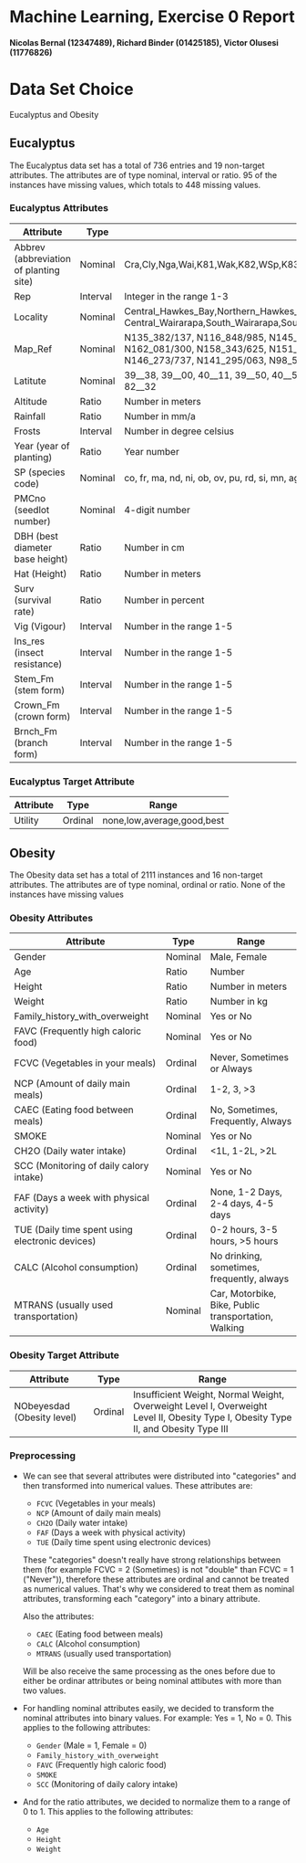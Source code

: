 # Machine Learning, Exercise 0 Report
#### Nicolas Bernal (12347489), Richard Binder (01425185), Victor Olusesi (11776826)


# Data Set Choice
Eucalyptus and Obesity

## Eucalyptus

The Eucalyptus data set has a total of 736 entries and 19 non-target attributes. The attributes are of type nominal, interval or ratio. 95 of the instances have missing values, which totals to 448 missing values.

### Eucalyptus Attributes

| Attribute                                | Type     | Range                                                                                                                                                                                   |
|------------------------------------------|----------|-----------------------------------------------------------------------------------------------------------------------------------------------------------------------------------------|
| Abbrev (abbreviation of   planting site) | Nominal  | Cra,Cly,Nga,Wai,K81,Wak,K82,WSp,K83,Lon,Puk,Paw,K81a,Mor,Wen,WSh                                                                                                                        |
| Rep                                      | Interval | Integer in the range 1-3                                                                                                                                                                |
| Locality                                 | Nominal  | Central_Hawkes_Bay,Northern_Hawkes_Bay,Southern_Hawkes_Bay,Central_Hawkes_Bay_(coastal),   Central_Wairarapa,South_Wairarapa,Southern_Hawkes_Bay_(coastal),Central_Poverty_Bay          |
| Map_Ref                                  | Nominal  | N135_382/137, N116_848/985, N145_874/586, N142_377/957, N158_344/626, N162_081/300, N158_343/625, N151_912/221, N162_097/424, N166_063/197, N146_273/737, N141_295/063, N98_539/567, N151_922/226 |
| Latitute                                 | Nominal | 39__38, 39__00, 40__11, 39__50, 40__57, 41__12, 40__36, 41__08, 41__16, 40__00, 39__43, 82__32                                                                                                  |
| Altitude                                 | Ratio    | Number in meters                                                                                                                                                                        |
| Rainfall                                 | Ratio    | Number in mm/a                                                                                                                                                                          |
| Frosts                                   | Interval | Number in degree celsius                                                                                                                                                                |
| Year (year of planting)                  | Ratio    | Year number                                                                                                                                                                             |
| SP (species code)                        | Nominal  | co, fr, ma, nd, ni, ob, ov, pu, rd, si, mn, ag, bxs, br, el, fa, jo, ka, re, sm, ro, nc, am, cr, pa, ra, te                                                                                                       |
| PMCno (seedlot number)                   | Nominal  | 4-digit number                                                                                                                                                                          |
| DBH (best diameter base height)          | Ratio    | Number in cm                                                                                                                                                                            |
| Hat (Height)                             | Ratio    | Number in meters                                                                                                                                                                        |
| Surv (survival rate)                     | Ratio    | Number in percent                                                                                                                                                                       |
| Vig (Vigour)                             | Interval | Number in the range 1-5                                                                                                                                                                 |
| Ins_res (insect resistance)              | Interval | Number in the range 1-5                                                                                                                                                                 |
| Stem_Fm (stem form)                      | Interval | Number in the range 1-5                                                                                                                                                                 |
| Crown_Fm (crown form)                    | Interval | Number in the range 1-5                                                                                                                                                                 |
| Brnch_Fm (branch form)                   | Interval | Number in the range 1-5                                                                                                                                                                 |

### Eucalyptus Target Attribute

| Attribute | Type    | Range                      |
|-----------|---------|----------------------------|
| Utility   | Ordinal | none,low,average,good,best |

## Obesity

The Obesity data set has a total of 2111 instances and 16 non-target attributes. The attributes are of type nominal, ordinal or ratio. None of the instances have missing values

### Obesity Attributes

| Attribute                               | Type    | Range                                                |
|-----------------------------------------|---------|------------------------------------------------------|
| Gender                                  | Nominal | Male, Female                                         |
| Age                                     | Ratio   | Number                                               |
| Height                                  | Ratio   | Number in meters                                     |
| Weight                                  | Ratio   | Number in kg                                         |
| Family_history_with_overweight          | Nominal | Yes or No                                            |
| FAVC (Frequently high caloric food)     | Nominal | Yes or No                                            |
| FCVC (Vegetables in your meals)         | Ordinal | Never, Sometimes or Always                           |
| NCP (Amount of daily main meals)        | Ordinal | 1-2, 3, >3                                           |
| CAEC (Eating food between meals)        | Ordinal | No, Sometimes, Frequently, Always                    |
| SMOKE                                   | Nominal | Yes or No                                            |
| CH2O (Daily water intake)               | Ordinal | <1L, 1-2L, >2L                                       |
| SCC (Monitoring of daily calory intake) | Nominal | Yes or No                                            |
| FAF (Days a week with physical activity)| Ordinal | None, 1-2 Days, 2-4 days, 4-5 days                   |
| TUE (Daily time spent using electronic devices)| Ordinal | 0-2 hours, 3-5 hours, >5 hours                |
| CALC (Alcohol consumption)              | Ordinal | No drinking, sometimes, frequently, always           |
| MTRANS (usually used transportation)    | Nominal | Car, Motorbike, Bike, Public transportation, Walking |

### Obesity Target Attribute

| Attribute | Type    | Range                      |
|-----------|---------|----------------------------|
| NObeyesdad (Obesity level)   | Ordinal | Insufficient Weight, Normal Weight, Overweight Level I, Overweight Level II, Obesity Type I, Obesity Type II, and Obesity Type III |

### Preprocessing
- We can see that several attributes were distributed into "categories" and then transformed into numerical values. These attributes are:
    - `FCVC` (Vegetables in your meals)
    - `NCP` (Amount of daily main meals)
    - `CH2O` (Daily water intake)
    - `FAF` (Days a week with physical activity)
    - `TUE` (Daily time spent using electronic devices)

    These "categories" doesn't really have strong relationships between them (for example FCVC = 2 (Sometimes) is not "double" than FCVC = 1 ("Never")), therefore these attributes are ordinal and cannot be treated as numerical values. That's why we considered to treat them as nominal attributes, transforming each "category" into a binary attribute.

    Also the attributes:
    - `CAEC` (Eating food between meals)
    - `CALC` (Alcohol consumption)
    - `MTRANS` (usually used transportation) 
    
    Will be also receive the same processing as the ones before due to either be ordinar attributes or being nominal attibutes with more than two values.

- For handling nominal attributes easily, we decided to transform the nominal attributes into binary values. For example: Yes = 1, No = 0. This applies to the following attributes:
    - `Gender` (Male = 1, Female = 0)
    - `Family_history_with_overweight`
    - `FAVC` (Frequently high caloric food)
    - `SMOKE`
    - `SCC` (Monitoring of daily calory intake)

- And for the ratio attributes, we decided to normalize them to a range of 0 to 1. This applies to the following attributes:
    - `Age`
    - `Height`
    - `Weight`